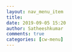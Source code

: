```yaml
---
layout: nav_menu_item
title: 
date: 2019-09-05 15:20
author: Satheeshkumar
comments: true
categories: [cw-menu]
---
```

 
